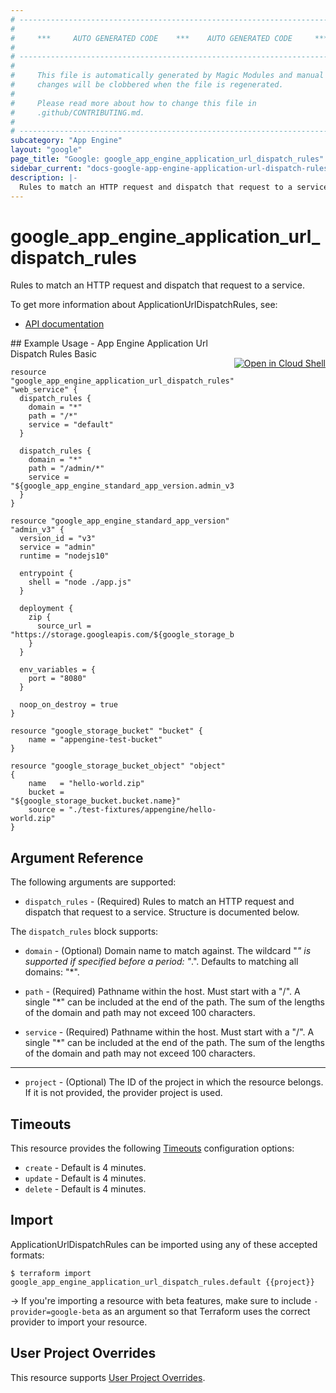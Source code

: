 ```yaml
---
# ----------------------------------------------------------------------------
#
#     ***     AUTO GENERATED CODE    ***    AUTO GENERATED CODE     ***
#
# ----------------------------------------------------------------------------
#
#     This file is automatically generated by Magic Modules and manual
#     changes will be clobbered when the file is regenerated.
#
#     Please read more about how to change this file in
#     .github/CONTRIBUTING.md.
#
# ----------------------------------------------------------------------------
subcategory: "App Engine"
layout: "google"
page_title: "Google: google_app_engine_application_url_dispatch_rules"
sidebar_current: "docs-google-app-engine-application-url-dispatch-rules"
description: |-
  Rules to match an HTTP request and dispatch that request to a service.
---
```


# google\_app\_engine\_application\_url\_dispatch\_rules

Rules to match an HTTP request and dispatch that request to a service.


To get more information about ApplicationUrlDispatchRules, see:

* [API documentation](https://cloud.google.com/appengine/docs/admin-api/reference/rest/v1/apps#UrlDispatchRule)

<div class = "oics-button" style="float: right; margin: 0 0 -15px">
  <a href="https://console.cloud.google.com/cloudshell/open?cloudshell_git_repo=https%3A%2F%2Fgithub.com%2Fterraform-google-modules%2Fdocs-examples.git&cloudshell_working_dir=app_engine_application_url_dispatch_rules_basic&cloudshell_image=gcr.io%2Fgraphite-cloud-shell-images%2Fterraform%3Alatest&open_in_editor=main.tf&cloudshell_print=.%2Fmotd&cloudshell_tutorial=.%2Ftutorial.md" target="_blank">
    <img alt="Open in Cloud Shell" src="//gstatic.com/cloudssh/images/open-btn.svg" style="max-height: 44px; margin: 32px auto; max-width: 100%;">
  </a>
</div>
## Example Usage - App Engine Application Url Dispatch Rules Basic


```hcl
resource "google_app_engine_application_url_dispatch_rules" "web_service" {
  dispatch_rules {
    domain = "*"
    path = "/*"
    service = "default"
  }

  dispatch_rules {
    domain = "*"
    path = "/admin/*"
    service = "${google_app_engine_standard_app_version.admin_v3.service}"
  }
}

resource "google_app_engine_standard_app_version" "admin_v3" {
  version_id = "v3"
  service = "admin"
  runtime = "nodejs10"

  entrypoint {
    shell = "node ./app.js"
  }

  deployment {
    zip {
      source_url = "https://storage.googleapis.com/${google_storage_bucket.bucket.name}/${google_storage_bucket_object.object.name}"
    }
  }

  env_variables = {
    port = "8080"
  }

  noop_on_destroy = true
}

resource "google_storage_bucket" "bucket" {
	name = "appengine-test-bucket"
}

resource "google_storage_bucket_object" "object" {
	name   = "hello-world.zip"
	bucket = "${google_storage_bucket.bucket.name}"
	source = "./test-fixtures/appengine/hello-world.zip"
}
```

## Argument Reference

The following arguments are supported:


* `dispatch_rules` -
  (Required)
  Rules to match an HTTP request and dispatch that request to a service.  Structure is documented below.


The `dispatch_rules` block supports:

* `domain` -
  (Optional)
  Domain name to match against. The wildcard "*" is supported if specified before a period: "*.".
  Defaults to matching all domains: "*".

* `path` -
  (Required)
  Pathname within the host. Must start with a "/". A single "*" can be included at the end of the path.
  The sum of the lengths of the domain and path may not exceed 100 characters.

* `service` -
  (Required)
  Pathname within the host. Must start with a "/". A single "*" can be included at the end of the path.
  The sum of the lengths of the domain and path may not exceed 100 characters.

- - -


* `project` - (Optional) The ID of the project in which the resource belongs.
    If it is not provided, the provider project is used.



## Timeouts

This resource provides the following
[Timeouts](/docs/configuration/resources.html#timeouts) configuration options:

- `create` - Default is 4 minutes.
- `update` - Default is 4 minutes.
- `delete` - Default is 4 minutes.

## Import

ApplicationUrlDispatchRules can be imported using any of these accepted formats:

```
$ terraform import google_app_engine_application_url_dispatch_rules.default {{project}}
```

-> If you're importing a resource with beta features, make sure to include `-provider=google-beta`
as an argument so that Terraform uses the correct provider to import your resource.

## User Project Overrides

This resource supports [User Project Overrides](https://www.terraform.io/docs/providers/google/guides/provider_reference.html#user_project_override).

